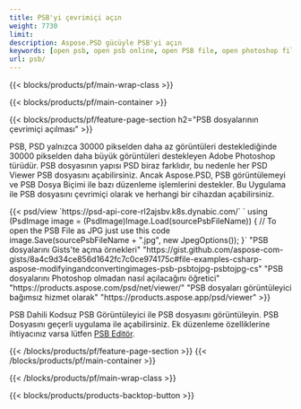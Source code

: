 ```yaml
---
title: PSB'yi çevrimiçi açın
weight: 7730
limit: 
description: Aspose.PSD gücüyle PSB'yi açın
keywords: [open psb, open psb online, open PSB file, open photoshop file, preview psb]
url: psb/
---
```


{{< blocks/products/pf/main-wrap-class >}}

{{< blocks/products/pf/main-container >}}

{{< blocks/products/pf/feature-page-section h2="PSB dosyalarının çevrimiçi açılması" >}}
<p>PSB, PSD yalnızca 30000 pikselden daha az görüntüleri desteklediğinde 30000 pikselden daha büyük görüntüleri destekleyen Adobe Photoshop türüdür. PSB dosyasının yapısı PSD biraz farklıdır, bu nedenle her PSD Viewer PSB dosyasını açabilirsiniz. Ancak Aspose.PSD, PSB görüntülemeyi ve PSB Dosya Biçimi ile bazı düzenleme işlemlerini destekler. Bu Uygulama ile PSB dosyasını çevrimiçi olarak ve herhangi bir cihazdan açabilirsiniz.</p>
{{< psd/view `https://psd-api-core-rl2ajsbv.k8s.dynabic.com/` 
`    using (PsdImage image = (PsdImage)Image.Load(sourcePsbFileName))
    {
	    // To open the PSB File as JPG just use this code
        image.Save(sourcePsbFileName + ".jpg",  new JpegOptions());
    }` 
"PSB dosyalarını Gists'te açma örnekleri" "https://gist.github.com/aspose-com-gists/8a4c9d34ce856d1642fc7c0ce974175c#file-examples-csharp-aspose-modifyingandconvertingimages-psb-psbtojpg-psbtojpg-cs" 
"PSB dosyalarını Photoshop olmadan nasıl açılacağını öğretici" "https://products.aspose.com/psd/net/viewer/" 
"PSB dosyaları görüntüleyici bağımsız hizmet olarak" "https://products.aspose.app/psd/viewer" >}}
<p>PSB Dahili Kodsuz PSB Görüntüleyici ile PSB dosyasını görüntüleyin. PSB Dosyasını geçerli uygulama ile açabilirsiniz. Ek düzenleme özelliklerine ihtiyacınız varsa lütfen <a href="https://products.aspose.app/psd/template-editor">PSB Editör</a>.</p>
{{< /blocks/products/pf/feature-page-section >}}
{{< /blocks/products/pf/main-container >}}


{{< /blocks/products/pf/main-wrap-class >}}

{{< blocks/products/products-backtop-button >}}
